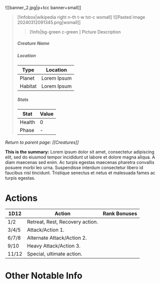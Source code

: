 ![[banner_2.jpg|p+tcc banner+small]]
> [!infobox|wikipedia right n-th t-w txt-c wsmall]
> ![[Pasted image 20240312091345.png|wsmall]]
>> [!info|bg-green c-green ] Picture Description
>##### Creature Name
> ##### _Location_
> | Type | Location |
> | ---- | ---- |
> | Planet | Lorem Ipsum |
> | Habitat | Lorem Ipsum |
> ##### *Stats*
> | Stat | Value |
> | ---- | ---- |
> | Health | 0 |
> | Phase | - |

*Return to parent page: [[Creatures]]*

**This is the summary:** Lorem ipsum dolor sit amet, consectetur adipiscing elit, sed do eiusmod tempor incididunt ut labore et dolore magna aliqua. A diam maecenas sed enim. Ac turpis egestas maecenas pharetra convallis posuere morbi leo urna. Suspendisse interdum consectetur libero id faucibus nisl tincidunt. Tristique senectus et netus et malesuada fames ac turpis egestas.
# Actions
| 1D12  | Action                          | Rank Bonuses |
| ----- | ------------------------------- | ------------ |
| 1/2   | Retreat, Rest, Recovery action. |              |
| 3/4/5 | Attack/Action 1.                |              |
| 6/7/8 | Alternate Attack/Action 2.      |              |
| 9/10  | Heavy Attack/Action 3.          |              |
| 11/12 | Special, ultimate action.       |              |
# Other Notable Info
